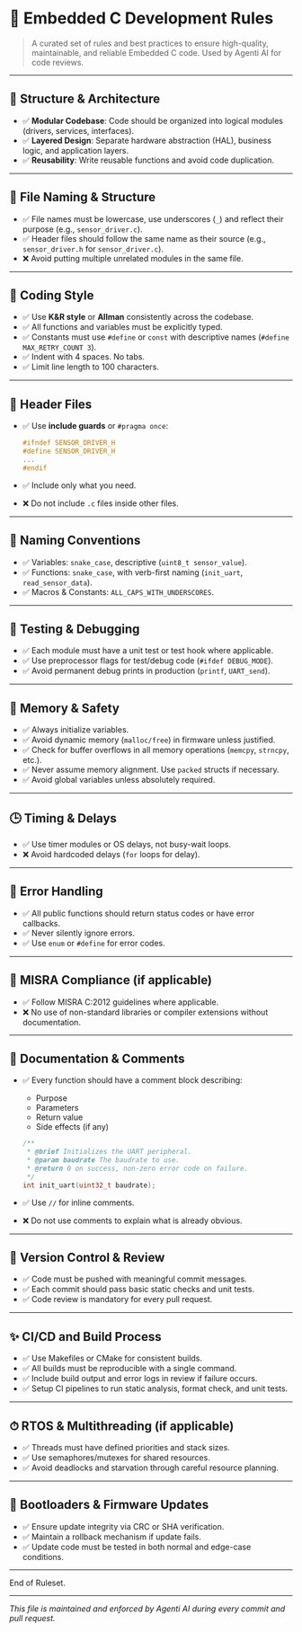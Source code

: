 # 📘 Embedded C Development Rules

> A curated set of rules and best practices to ensure high-quality, maintainable, and reliable Embedded C code. Used by Agenti AI for code reviews.

---

## 📂 Structure & Architecture

- ✅ **Modular Codebase**: Code should be organized into logical modules (drivers, services, interfaces).
- ✅ **Layered Design**: Separate hardware abstraction (HAL), business logic, and application layers.
- ✅ **Reusability**: Write reusable functions and avoid code duplication.

---

## 📄 File Naming & Structure

- ✅ File names must be lowercase, use underscores (`_`) and reflect their purpose (e.g., `sensor_driver.c`).
- ✅ Header files should follow the same name as their source (e.g., `sensor_driver.h` for `sensor_driver.c`).
- ❌ Avoid putting multiple unrelated modules in the same file.

---

## 🧠 Coding Style

- ✅ Use **K&R style** or **Allman** consistently across the codebase.
- ✅ All functions and variables must be explicitly typed.
- ✅ Constants must use `#define` or `const` with descriptive names (`#define MAX_RETRY_COUNT 3`).
- ✅ Indent with 4 spaces. No tabs.
- ✅ Limit line length to 100 characters.

---

## 📆 Header Files

- ✅ Use **include guards** or `#pragma once`:

  ```c
  #ifndef SENSOR_DRIVER_H
  #define SENSOR_DRIVER_H
  ...
  #endif
  ```

- ✅ Include only what you need.

- ❌ Do not include `.c` files inside other files.

---

## 📣 Naming Conventions

- ✅ Variables: `snake_case`, descriptive (`uint8_t sensor_value`).
- ✅ Functions: `snake_case`, with verb-first naming (`init_uart`, `read_sensor_data`).
- ✅ Macros & Constants: `ALL_CAPS_WITH_UNDERSCORES`.

---

## 🧪 Testing & Debugging

- ✅ Each module must have a unit test or test hook where applicable.
- ✅ Use preprocessor flags for test/debug code (`#ifdef DEBUG_MODE`).
- ✅ Avoid permanent debug prints in production (`printf`, `UART_send`).

---

## 🧷 Memory & Safety

- ✅ Always initialize variables.
- ✅ Avoid dynamic memory (`malloc/free`) in firmware unless justified.
- ✅ Check for buffer overflows in all memory operations (`memcpy`, `strncpy`, etc.).
- ✅ Never assume memory alignment. Use `packed` structs if necessary.
- ✅ Avoid global variables unless absolutely required.

---

## 🕒 Timing & Delays

- ✅ Use timer modules or OS delays, not busy-wait loops.
- ❌ Avoid hardcoded delays (`for` loops for delay).

---

## 🚩 Error Handling

- ✅ All public functions should return status codes or have error callbacks.
- ✅ Never silently ignore errors.
- ✅ Use `enum` or `#define` for error codes.

---

## 🔐 MISRA Compliance (if applicable)

- ✅ Follow MISRA C:2012 guidelines where applicable.
- ❌ No use of non-standard libraries or compiler extensions without documentation.

---

## 📜 Documentation & Comments

- ✅ Every function should have a comment block describing:

  - Purpose
  - Parameters
  - Return value
  - Side effects (if any)

  ```c
  /**
   * @brief Initializes the UART peripheral.
   * @param baudrate The baudrate to use.
   * @return 0 on success, non-zero error code on failure.
   */
  int init_uart(uint32_t baudrate);
  ```

- ✅ Use `//` for inline comments.

- ❌ Do not use comments to explain what is already obvious.

---

## 🔄 Version Control & Review

- ✅ Code must be pushed with meaningful commit messages.
- ✅ Each commit should pass basic static checks and unit tests.
- ✅ Code review is mandatory for every pull request.

---

## ✨ CI/CD and Build Process

- ✅ Use Makefiles or CMake for consistent builds.
- ✅ All builds must be reproducible with a single command.
- ✅ Include build output and error logs in review if failure occurs.
- ✅ Setup CI pipelines to run static analysis, format check, and unit tests.

---

## ⏱ RTOS & Multithreading (if applicable)

- ✅ Threads must have defined priorities and stack sizes.
- ✅ Use semaphores/mutexes for shared resources.
- ✅ Avoid deadlocks and starvation through careful resource planning.

---

## 💪 Bootloaders & Firmware Updates

- ✅ Ensure update integrity via CRC or SHA verification.
- ✅ Maintain a rollback mechanism if update fails.
- ✅ Update code must be tested in both normal and edge-case conditions.

---

End of Ruleset.

---

*This file is maintained and enforced by Agenti AI during every commit and pull request.*

